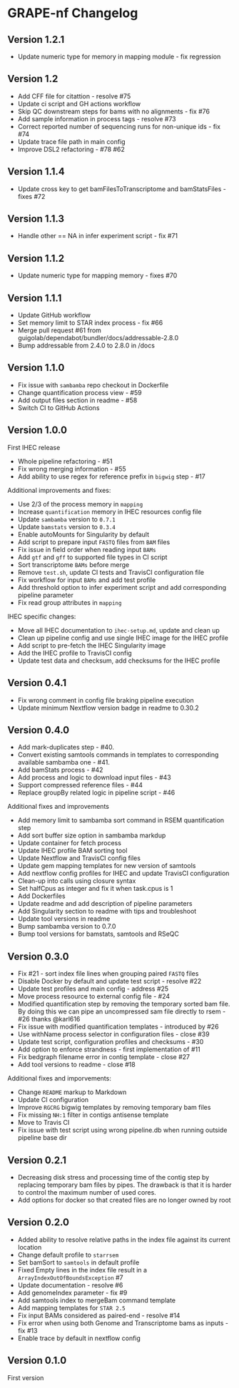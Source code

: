 # GRAPE-nf Changelog

## Version 1.2.1 

* Update numeric type for memory in mapping module - fix regression

## Version 1.2 

* Add CFF file for citattion - resolve #75
* Update ci script and GH actions workflow
* Skip QC downstream steps for bams with no alignments - fix #76
* Add sample information in process tags - resolve #73
* Correct reported number of sequencing runs for non-unique ids - fix #74
* Update trace file path in main config
* Improve DSL2 refactoring - #78 #62

## Version 1.1.4

* Update cross key to get bamFilesToTranscriptome and bamStatsFiles - fixes #72

## Version 1.1.3

* Handle other == NA in infer experiment script - fix #71

## Version 1.1.2

* Update numeric type for mapping memory - fixes #70

## Version 1.1.1

* Update GitHub workflow
* Set memory limit to STAR index process - fix #66
* Merge pull request #61 from guigolab/dependabot/bundler/docs/addressable-2.8.0
* Bump addressable from 2.4.0 to 2.8.0 in /docs

## Version 1.1.0

* Fix issue with `sambamba` repo checkout in Dockerfile
* Change quantification process view - #59
* Add output files section in readme - #58
* Switch CI to GitHub Actions


## Version 1.0.0

First IHEC release

* Whole pipeline refactoring - #51
* Fix wrong merging information - #55
* Add ability to use regex for reference prefix in `bigwig` step - #17

Additional improvements and fixes:

* Use 2/3 of the process memory in `mapping`
* Increase `quantification` memory in IHEC resources config file
* Update `sambamba` version to `0.7.1`
* Update `bamstats` version to `0.3.4`
* Enable autoMounts for Singularity by default
* Add script to prepare input `FASTQ` files from `BAM` files
* Fix issue in field order when reading input `BAMs`
* Add `gtf` and `gff` to supported file types in CI script
* Sort transcriptome `BAMs` before merge
* Remove `test.sh`, update CI tests and TravisCI configuration file
* Fix workflow for input `BAMs` and add test profile
* Add threshold option to infer experiment script and add corresponding pipeline parameter
* Fix read group attributes in `mapping`

IHEC specific changes:

* Move all IHEC documentation to `ihec-setup.md`, update and clean up
* Clean up pipeline config and use single IHEC image for the IHEC profile
* Add script to pre-fetch the IHEC Singularity image
* Add the IHEC profile to TravisCI config
* Update test data and checksum, add checksums for the IHEC profile

## Version 0.4.1

* Fix wrong comment in config file braking pipeline execution
* Update minimum Nextflow version badge in readme to 0.30.2

## Version 0.4.0

* Add mark-duplicates step - #40.
* Convert existing samtools commands in templates to corresponding available sambamba one - #41.
* Add bamStats process - #42
* Add process and logic to download input files - #43
* Support compressed reference files - #44
* Replace groupBy related logic in pipeline script - #46

Additional fixes and improvements

* Add memory limit to sambamba sort command in RSEM quantification step
* Add sort buffer size option in sambamba markdup
* Update container for fetch process
* Update IHEC profile BAM sorting tool
* Update Nextflow and TravisCI config files
* Update gem mapping templates for new version of samtools
* Add nextflow config profiles for IHEC and update TravisCI configuration
* Clean-up into calls using closure syntax
* Set halfCpus as integer and fix it when task.cpus is 1
* Add Dockerfiles
* Update readme and add description of pipeline parameters
* Add Singularity section to readme with tips and troubleshoot
* Update tool versions in readme
* Bump sambamba version to 0.7.0
* Bump tool versions for bamstats, samtools and RSeQC

## Version 0.3.0

* Fix #21 - sort index file lines when grouping paired `FASTQ` files
* Disable Docker by default and update test script - resolve #22
* Update test profiles and main config - address #25
* Move process resource to external config file - #24
* Modified quantification step by removing the temporary sorted bam file. By doing this we can pipe an uncompressed sam file directly to rsem   - #26 thanks @karl616
* Fix issue with modified quantification templates - introduced by #26
* Use withName process selector in configuration files - close #39
* Update test script, configuration profiles and checksums - #30
* Add option to enforce strandness - first implementation of #11
* Fix bedgraph filename error in contig template - close #27
* Add tool versions to readme - close #18

Additional fixes and imporvements:

* Change `README` markup to Markdown
* Update CI configuration
* Improve `RGCRG` bigwig templates by removing temporary bam files
* Fix missing `NH:1` filter in contigs antisense template
* Move to Travis CI
* Fix issue with test script using wrong pipeline.db when running outside pipeline base dir


## Version 0.2.1

* Decreasing disk stress and processing time of the contig step by replacing temporary bam files by pipes. The drawback is that it is harder to control the maximum number of used cores.
* Add options for docker so that created files are no longer owned by root

## Version 0.2.0

* Added ability to resolve relative paths in the index file against its current location
* Change default profile to `starrsem`
* Set bamSort to `samtools` in default profile
* Fixed Empty lines in the index file result in a `ArrayIndexOutOfBoundsException` #7
* Update documentation - resolve #6
* Add genomeIndex parameter - fix #9
* Add samtools index to mergeBam command template
* Add mapping templates for `STAR 2.5`
* Fix input BAMs considered as paired-end - resolve #14
* Fix error when using both Genome and Transcriptome bams as inputs - fix #13
* Enable trace by default in nextflow config

## Version 0.1.0

First version
